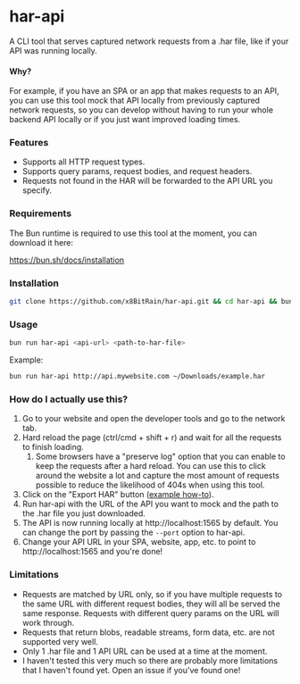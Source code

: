 # har-api

A CLI tool that serves captured network requests from a .har file, like if your API was running locally.

#### Why?

For example, if you have an SPA or an app that makes requests to an API, you can use this tool mock that API locally from previously captured network requests, so you can develop without having to run your whole backend API locally or if you just want improved loading times.

### Features

- Supports all HTTP request types.
- Supports query params, request bodies, and request headers.
- Requests not found in the HAR will be forwarded to the API URL you specify.

### Requirements

The Bun runtime is required to use this tool at the moment, you can download it here: 

https://bun.sh/docs/installation

### Installation

```sh
git clone https://github.com/x8BitRain/har-api.git && cd har-api && bun install
```

### Usage

```sh
bun run har-api <api-url> <path-to-har-file>
```
Example:

```sh
bun run har-api http://api.mywebsite.com ~/Downloads/example.har
```

### How do I actually use this?

1. Go to your website and open the developer tools and go to the network tab.
2. Hard reload the page (ctrl/cmd + shift + r) and wait for all the requests to finish loading.
   1. Some browsers have a "preserve log" option that you can enable to keep the requests after a hard reload. You can use this to click around the website a lot and capture the most amount of requests possible to reduce the likelihood of 404s when using this tool.
3. Click on the "Export HAR" button ([example how-to](https://help.okta.com/oag/en-us/content/topics/access-gateway/troubleshooting-with-har.htm)).
4. Run har-api with the URL of the API you want to mock and the path to the .har file you just downloaded.
5. The API is now running locally at http://localhost:1565 by default. You can change the port by passing the `--port` option to har-api.
6. Change your API URL in your SPA, website, app, etc. to point to http://localhost:1565 and you're done!

### Limitations

- Requests are matched by URL only, so if you have multiple requests to the same URL with different request bodies, they will all be served the same response. Requests with different query params on the URL will work through.
- Requests that return blobs, readable streams, form data, etc. are not supported very well.
- Only 1 .har file and 1 API URL can be used at a time at the moment.
- I haven't tested this very much so there are probably more limitations that I haven't found yet. Open an issue if you've found one!

